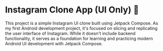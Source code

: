 <h1>Instagram Clone App (UI Only) 📸</h1>

<p>This project is a simple Instagram UI clone built using Jetpack Compose. As my first Android development project, it's focused on slicing and replicating the user interface of Instagram. While it doesn't include backend functionality, it serves as a foundation for learning and practicing modern Android UI development with Jetpack Compose.</p>
